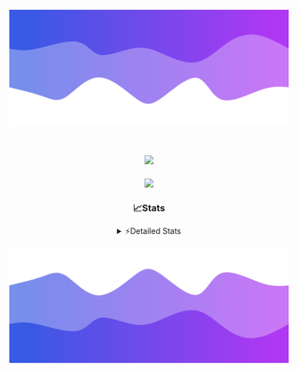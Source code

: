 ![Header](./header.png)
<div align="center">

<h1 align="center">
  <a href="https://git.io/typing-svg">
    <img src="https://readme-typing-svg.herokuapp.com/?lines=Hello,+There!+%F0%9F%91%8B;This+is+chicho.;Owner+on+Ocean;&center=true&size=25">
  </a>
</h1>
  
<p align="center">
  <img src="https://lanyard.cnrad.dev/api/852683595378196480" />
</p>

### 📈Stats
<details>
    <summary> ⚡Detailed Stats</summary>
    <br/>

<!--START_SECTION:waka-->
![Code Time](http://img.shields.io/badge/Code%20Time-838%20hrs%2020%20mins-blue)

![Profile Views](http://img.shields.io/badge/Profile%20Views-3-blue)

**🐱 My GitHub Data** 

> 📦 82.7 kB Used in GitHub's Storage 
 > 
> 🏆 29 Contributions in the Year 2024
 > 
> 🚫 Not Opted to Hire
 > 
> 📜 15 Public Repositories 
 > 
> 🔑 9 Private Repositories 
 > 
**I'm a Night 🦉** 

```text
🌞 Morning                25 commits          ██░░░░░░░░░░░░░░░░░░░░░░░   06.23 % 
🌆 Daytime                60 commits          ████░░░░░░░░░░░░░░░░░░░░░   14.96 % 
🌃 Evening                173 commits         ███████████░░░░░░░░░░░░░░   43.14 % 
🌙 Night                  143 commits         █████████░░░░░░░░░░░░░░░░   35.66 % 
```
📅 **I'm Most Productive on Tuesday** 

```text
Monday                   26 commits          ██░░░░░░░░░░░░░░░░░░░░░░░   06.48 % 
Tuesday                  111 commits         ███████░░░░░░░░░░░░░░░░░░   27.68 % 
Wednesday                81 commits          █████░░░░░░░░░░░░░░░░░░░░   20.20 % 
Thursday                 65 commits          ████░░░░░░░░░░░░░░░░░░░░░   16.21 % 
Friday                   46 commits          ███░░░░░░░░░░░░░░░░░░░░░░   11.47 % 
Saturday                 36 commits          ██░░░░░░░░░░░░░░░░░░░░░░░   08.98 % 
Sunday                   36 commits          ██░░░░░░░░░░░░░░░░░░░░░░░   08.98 % 
```


📊 **This Week I Spent My Time On** 

```text
🕑︎ Time Zone: America/Argentina/Buenos_Aires

💬 Programming Languages: 
Astro                    2 hrs 56 mins       ████████░░░░░░░░░░░░░░░░░   30.53 % 
JavaScript               2 hrs 1 min         █████░░░░░░░░░░░░░░░░░░░░   20.92 % 
Image (svg)              1 hr 31 mins        ████░░░░░░░░░░░░░░░░░░░░░   15.85 % 
TypeScript               1 hr 20 mins        ███░░░░░░░░░░░░░░░░░░░░░░   13.93 % 
JSON                     47 mins             ██░░░░░░░░░░░░░░░░░░░░░░░   08.25 % 

🔥 Editors: 
VS Code                  9 hrs 38 mins       █████████████████████████   100.00 % 

🐱‍💻 Projects: 
GlowHub                  6 hrs 54 mins       ██████████████████░░░░░░░   71.60 % 
Unknown Project          2 hrs 39 mins       ███████░░░░░░░░░░░░░░░░░░   27.48 % 
ampararweb               5 mins              ░░░░░░░░░░░░░░░░░░░░░░░░░   00.93 % 

💻 Operating System: 
Windows                  7 hrs 29 mins       ███████████████████░░░░░░   77.62 % 
Mac                      2 hrs 9 mins        ██████░░░░░░░░░░░░░░░░░░░   22.38 % 
```

**I Mostly Code in JavaScript** 

```text
JavaScript               8 repos             ██████░░░░░░░░░░░░░░░░░░░   25.81 % 
HTML                     7 repos             ██████░░░░░░░░░░░░░░░░░░░   22.58 % 
Astro                    2 repos             ██░░░░░░░░░░░░░░░░░░░░░░░   06.45 % 
TypeScript               1 repo              █░░░░░░░░░░░░░░░░░░░░░░░░   03.23 % 
SCSS                     1 repo              █░░░░░░░░░░░░░░░░░░░░░░░░   03.23 % 
```




 Last Updated on 24/08/2024 08:16:49 UTC
<!--END_SECTION:waka-->
</details>

![Footer](./footer.png)

